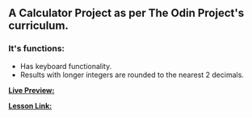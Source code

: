 ## **A Calculator Project** as per The Odin Project's curriculum.

### It's functions:
- Has keyboard functionality.
- Results with longer integers are rounded to the nearest 2 decimals.

[**Live Preview:**](https://sivasankar300.github.io/calculator/)

[**Lesson Link:**](https://www.theodinproject.com/lessons/foundations-calculator)




